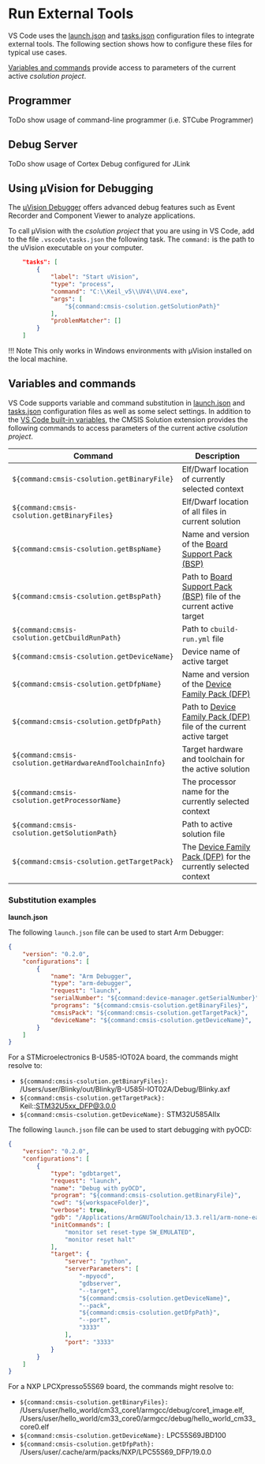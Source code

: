 # Run External Tools

VS Code uses the [launch.json](https://code.visualstudio.com/docs/editor/debugging) and
[tasks.json](https://code.visualstudio.com/docs/editor/tasks) configuration files to integrate external tools. The following
section shows how to configure these files for typical use cases.

[Variables and commands](#variables-and-commands) provide access to parameters  of the current active *csolution project*.

## Programmer

ToDo show usage of command-line programmer (i.e. STCube Programmer)

## Debug Server

ToDo show usage of Cortex Debug configured for JLink

## Using µVision for Debugging

The [µVision Debugger](https://developer.arm.com/documentation/101407/0541/Debugging) offers advanced debug features such as
Event Recorder and Component Viewer to analyze applications.

To call µVision with the *csolution project* that you are using in VS Code, add to the file `.vscode\tasks.json` the
following task. The `command:` is the path to the uVision executable on your computer.

```json
    "tasks": [
        {
            "label": "Start uVision",
            "type": "process",
            "command": "C:\\Keil_v5\\UV4\\UV4.exe",
            "args": [
                "${command:cmsis-csolution.getSolutionPath}"
            ],
            "problemMatcher": []
        }
    ]
```

!!! Note
    This only works in Windows environments with µVision installed on the local machine.

## Variables and commands

VS Code supports variable and command substitution in [launch.json](https://code.visualstudio.com/docs/editor/debugging) and
[tasks.json](https://code.visualstudio.com/docs/editor/tasks) configuration files as well as some select settings. In
addition to the [VS Code built-in variables](https://code.visualstudio.com/docs/editor/variables-reference), the CMSIS
Solution extension provides the following commands to access parameters of the current active *csolution project*.

| Command  | Description |
|----------|-------------|
| `${command:cmsis-csolution.getBinaryFile}`               | Elf/Dwarf location of currently selected context |
| `${command:cmsis-csolution.getBinaryFiles}`              | Elf/Dwarf location of all files in current solution |
| `${command:cmsis-csolution.getBspName}`                  | Name and version of the [Board Support Pack (BSP)](https://www.keil.arm.com/boards/) |
| `${command:cmsis-csolution.getBspPath}`                  | Path to [Board Support Pack (BSP)](https://www.keil.arm.com/boards/) file of the current active target |
| `${command:cmsis-csolution.getCbuildRunPath}`            | Path to `cbuild-run.yml` file |
| `${command:cmsis-csolution.getDeviceName}`               | Device name of active target |
| `${command:cmsis-csolution.getDfpName}`                  | Name and version of the [Device Family Pack (DFP)](https://www.keil.arm.com/devices/) |
| `${command:cmsis-csolution.getDfpPath}`                  | Path to [Device Family Pack (DFP)](https://www.keil.arm.com/devices/) file of the current active target |
| `${command:cmsis-csolution.getHardwareAndToolchainInfo}` | Target hardware and toolchain for the active solution |
| `${command:cmsis-csolution.getProcessorName}`            | The processor name for the currently selected context |
| `${command:cmsis-csolution.getSolutionPath}`             | Path to active solution file |
| `${command:cmsis-csolution.getTargetPack}`               | The [Device Family Pack (DFP)](https://www.keil.arm.com/devices/) for the currently selected context |

### Substitution examples

**launch.json**

The following `launch.json` file can be used to start Arm Debugger:

```json
{
    "version": "0.2.0",
    "configurations": [
        {
            "name": "Arm Debugger",
            "type": "arm-debugger",
            "request": "launch",
            "serialNumber": "${command:device-manager.getSerialNumber}",
            "programs": "${command:cmsis-csolution.getBinaryFiles}",
            "cmsisPack": "${command:cmsis-csolution.getTargetPack}",
            "deviceName": "${command:cmsis-csolution.getDeviceName}",
        }
    ]
}
```

For a STMicroelectronics B-U585-IOT02A board, the commands might resolve to:

- `${command:cmsis-csolution.getBinaryFiles}:` /Users/user/Blinky/out/Blinky/B-U585I-IOT02A/Debug/Blinky.axf
- `${command:cmsis-csolution.getTargetPack}:` Keil::STM32U5xx_DFP@3.0.0
- `${command:cmsis-csolution.getDeviceName}:` STM32U585AIIx

The following `launch.json` file can be used to start debugging with pyOCD:

```json
{
    "version": "0.2.0",
    "configurations": [
        {
            "type": "gdbtarget",
            "request": "launch",
            "name": "Debug with pyOCD",
            "program": "${command:cmsis-csolution.getBinaryFile}",
            "cwd": "${workspaceFolder}",
            "verbose": true,
            "gdb": "/Applications/ArmGNUToolchain/13.3.rel1/arm-none-eabi/bin/arm-none-eabi-gdb",
            "initCommands": [
                "monitor set reset-type SW_EMULATED",
                "monitor reset halt"
            ],
            "target": {
                "server": "python",
                "serverParameters": [
                    "-mpyocd",
                    "gdbserver",
                    "--target",
                    "${command:cmsis-csolution.getDeviceName}",
                    "--pack",
                    "${command:cmsis-csolution.getDfpPath}",
                    "--port",
                    "3333"
                ],
                "port": "3333"
            }
        }
    ]
}
```

For a NXP LPCXpresso55S69 board, the commands might resolve to:

- `${command:cmsis-csolution.getBinaryFiles}:` /Users/user/hello_world/cm33_core1/armgcc/debug/core1_image.elf, /Users/user/hello_world/cm33_core0/armgcc/debug/hello_world_cm33_core0.elf
- `${command:cmsis-csolution.getDeviceName}:` LPC55S69JBD100
- `${command:cmsis-csolution.getDfpPath}:` /Users/user/.cache/arm/packs/NXP/LPC55S69_DFP/19.0.0
